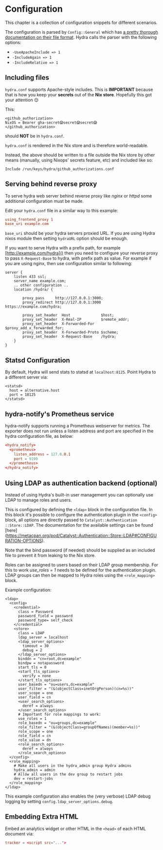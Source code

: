 Configuration
=============

This chapter is a collection of configuration snippets for different
scenarios.

The configuration is parsed by `Config::General` which has [a pretty
thorough documentation on their file format](https://metacpan.org/pod/Config::General#CONFIG-FILE-FORMAT).
Hydra calls the parser with the following options:
- `-UseApacheInclude => 1`
- `-IncludeAgain => 1`
- `-IncludeRelative => 1`

Including files
---------------

`hydra.conf` supports Apache-style includes. This is **IMPORTANT**
because that is how you keep your **secrets** out of the **Nix store**.
Hopefully this got your attention 😌

This:
```
<github_authorization>
NixOS = Bearer gha-secret😱secret😱secret😱
</github_authorization>
```
should **NOT** be in `hydra.conf`.

`hydra.conf` is rendered in the Nix store and is therefore world-readable.

Instead, the above should be written to a file outside the Nix store by
other means (manually, using Nixops' secrets feature, etc) and included
like so:
```
Include /run/keys/hydra/github_authorizations.conf
```

Serving behind reverse proxy
----------------------------

To serve hydra web server behind reverse proxy like *nginx* or *httpd*
some additional configuration must be made.

Edit your `hydra.conf` file in a similar way to this example:

```conf
using_frontend_proxy 1
base_uri example.com
```

`base_uri` should be your hydra servers proxied URL. If you are using
Hydra nixos module then setting `hydraURL` option should be enough.

If you want to serve Hydra with a prefix path, for example
[http://example.com/hydra]() then you need to configure your reverse
proxy to pass `X-Request-Base` to hydra, with prefix path as value. For
example if you are using nginx, then use configuration similar to
following:

    server {
        listen 433 ssl;
        server_name example.com;
        .. other configuration ..
        location /hydra/ {

            proxy_pass     http://127.0.0.1:3000;
            proxy_redirect http://127.0.0.1:3000 https://example.com/hydra;

            proxy_set_header  Host              $host;
            proxy_set_header  X-Real-IP         $remote_addr;
            proxy_set_header  X-Forwarded-For   $proxy_add_x_forwarded_for;
            proxy_set_header  X-Forwarded-Proto $scheme;
            proxy_set_header  X-Request-Base    /hydra;
        }
    }

Statsd Configuration
--------------------

By default, Hydra will send stats to statsd at `localhost:8125`. Point Hydra to a different server via:

```
<statsd>
  host = alternative.host
  port = 18125
</statsd>
```

hydra-notify's Prometheus service
---------------------------------

hydra-notify supports running a Prometheus webserver for metrics. The
exporter does not run unless a listen address and port are specified
in the hydra configuration file, as below:

```conf
<hydra_notify>
  <prometheus>
    listen_address = 127.0.0.1
    port = 9199
  </prometheus>
</hydra_notify>
```

Using LDAP as authentication backend (optional)
-----------------------------------------------

Instead of using Hydra\'s built-in user management you can optionally
use LDAP to manage roles and users.

This is configured by defining the `<ldap>` block in the configuration file.
In this block it\'s possible to configure the authentication plugin in the
`<config>` block, all options are directly passed to `Catalyst::Authentication
::Store::LDAP`. The documentation for the available settings can be found [here]
(https://metacpan.org/pod/Catalyst::Authentication::Store::LDAP#CONFIGURATION-OPTIONS).

Note that the bind password (if needed) should be supplied as an included file to
prevent it from leaking to the Nix store.

Roles can be assigned to users based on their LDAP group membership. For this
to work *use\_roles = 1* needs to be defined for the authentication plugin.
LDAP groups can then be mapped to Hydra roles using the `<role_mapping>` block.

Example configuration:
```
<ldap>
  <config>
    <credential>
      class = Password
      password_field = password
      password_type= self_check
    </credential>
    <store>
      class = LDAP
      ldap_server = localhost
      <ldap_server_options>
        timeout = 30
        debug = 2
      </ldap_server_options>
      binddn = "cn=root,dc=example"
      bindpw = notapassword
      start_tls = 0
      <start_tls_options>
        verify = none
      </start_tls_options>
      user_basedn = "ou=users,dc=example"
      user_filter = "(&(objectClass=inetOrgPerson)(cn=%s))"
      user_scope = one
      user_field = cn
      <user_search_options>
        deref = always
      </user_search_options>
      # Important for role mappings to work:
      use_roles = 1
      role_basedn = "ou=groups,dc=example"
      role_filter = "(&(objectClass=groupOfNames)(member=%s))"
      role_scope = one
      role_field = cn
      role_value = dn
      <role_search_options>
        deref = always
      </role_search_options>
  </config>
  <role_mapping>
    # Make all users in the hydra_admin group Hydra admins
    hydra_admin = admin
    # Allow all users in the dev group to restart jobs
    dev = restart-jobs
  </role_mapping>
</ldap>
```

This example configuration also enables the (very verbose) LDAP debug logging
by setting `config.ldap_server_options.debug`.

Embedding Extra HTML
--------------------

Embed an analytics widget or other HTML in the `<head>` of each HTML document via:

```conf
tracker = <script src="...">
```
